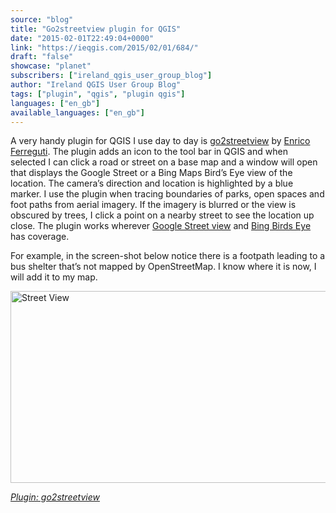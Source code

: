 ```yaml
---
source: "blog"
title: "Go2streetview plugin for QGIS"
date: "2015-02-01T22:49:04+0000"
link: "https://ieqgis.com/2015/02/01/684/"
draft: "false"
showcase: "planet"
subscribers: ["ireland_qgis_user_group_blog"]
author: "Ireland QGIS User Group Blog"
tags: ["plugin", "qgis", "plugin qgis"]
languages: ["en_gb"]
available_languages: ["en_gb"]
---
```


<p>A very handy plugin for QGIS I use day to day is <span style="color: #f7f9ff; text-decoration: underline;"><a href="https://geogear.wordpress.com/2014/11/04/go2streetview-v5-0/">go2streetview</a></span> by <span style="color: #f7f9ff; text-decoration: underline;"><a href="https://geogear.wordpress.com/about/">Enrico Ferreguti</a></span>. The plugin adds an icon to the tool bar in QGIS and when selected I can click a road or street on a base map and a window will open that displays the Google Street or a Bing Maps Bird&#8217;s Eye view of the location. The camera&#8217;s direction and location is highlighted by a blue marker. I use the plugin when tracing boundaries of parks, open spaces and foot paths from aerial imagery. If the imagery is blurred or the view is obscured by trees, I click a point on a nearby street to see the location up close. The plugin works wherever <span style="color: #f7f9ff; text-decoration: underline;"><a href="https://support.google.com/maps/answer/68384?hl=en">Google Street view</a></span> and <span style="color: #f7f9ff; text-decoration: underline;"><a href="http://blogs.bing.com/maps/2012/05/08/new-birds-eye-imagery-streetside-coverage-on-bing-maps/">Bing Birds Eye</a></span> has coverage.</p>
<p>For example, in the screen-shot below notice there is a footpath leading to a bus shelter that&#8217;s not mapped by OpenStreetMap. I know where it is now, I will add it to my map.</p>
<p><a href="https://ieqgis.files.wordpress.com/2015/02/street-view1.png"><img alt="Street View" class="alignnone size-large wp-image-683" height="307" src="https://ieqgis.files.wordpress.com/2015/02/street-view1.png?w=545&#038;h=307" width="545" /></a></p>
<p><em><span style="color: #bfec33; text-decoration: underline;"><a href="https://plugins.qgis.org/plugins/go2streetview/">Plugin: go2streetview</a></span></em></p>
